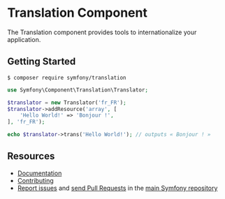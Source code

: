 Translation Component
=====================

The Translation component provides tools to internationalize your application.

Getting Started
---------------

```
$ composer require symfony/translation
```

```php
use Symfony\Component\Translation\Translator;

$translator = new Translator('fr_FR');
$translator->addResource('array', [
    'Hello World!' => 'Bonjour !',
], 'fr_FR');

echo $translator->trans('Hello World!'); // outputs « Bonjour ! »
```

Resources
---------

  * [Documentation](https://symfony.com/doc/current/translation.php)
  * [Contributing](https://symfony.com/doc/current/contributing/index.php)
  * [Report issues](https://github.com/symfony/symfony/issues) and
    [send Pull Requests](https://github.com/symfony/symfony/pulls)
    in the [main Symfony repository](https://github.com/symfony/symfony)
